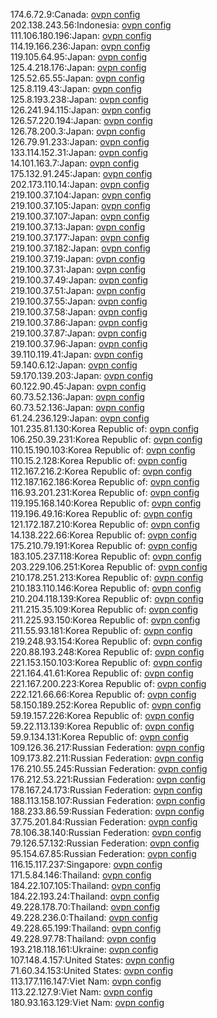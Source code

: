 174.6.72.9:Canada: [ovpn config](vpn/174_6_72_9.ovpn)  
202.138.243.56:Indonesia: [ovpn config](vpn/202_138_243_56.ovpn)  
111.106.180.196:Japan: [ovpn config](vpn/111_106_180_196.ovpn)  
114.19.166.236:Japan: [ovpn config](vpn/114_19_166_236.ovpn)  
119.105.64.95:Japan: [ovpn config](vpn/119_105_64_95.ovpn)  
125.4.218.176:Japan: [ovpn config](vpn/125_4_218_176.ovpn)  
125.52.65.55:Japan: [ovpn config](vpn/125_52_65_55.ovpn)  
125.8.119.43:Japan: [ovpn config](vpn/125_8_119_43.ovpn)  
125.8.193.238:Japan: [ovpn config](vpn/125_8_193_238.ovpn)  
126.241.94.115:Japan: [ovpn config](vpn/126_241_94_115.ovpn)  
126.57.220.194:Japan: [ovpn config](vpn/126_57_220_194.ovpn)  
126.78.200.3:Japan: [ovpn config](vpn/126_78_200_3.ovpn)  
126.79.91.233:Japan: [ovpn config](vpn/126_79_91_233.ovpn)  
133.114.152.31:Japan: [ovpn config](vpn/133_114_152_31.ovpn)  
14.101.163.7:Japan: [ovpn config](vpn/14_101_163_7.ovpn)  
175.132.91.245:Japan: [ovpn config](vpn/175_132_91_245.ovpn)  
202.173.110.14:Japan: [ovpn config](vpn/202_173_110_14.ovpn)  
219.100.37.104:Japan: [ovpn config](vpn/219_100_37_104.ovpn)  
219.100.37.105:Japan: [ovpn config](vpn/219_100_37_105.ovpn)  
219.100.37.107:Japan: [ovpn config](vpn/219_100_37_107.ovpn)  
219.100.37.13:Japan: [ovpn config](vpn/219_100_37_13.ovpn)  
219.100.37.177:Japan: [ovpn config](vpn/219_100_37_177.ovpn)  
219.100.37.182:Japan: [ovpn config](vpn/219_100_37_182.ovpn)  
219.100.37.19:Japan: [ovpn config](vpn/219_100_37_19.ovpn)  
219.100.37.31:Japan: [ovpn config](vpn/219_100_37_31.ovpn)  
219.100.37.49:Japan: [ovpn config](vpn/219_100_37_49.ovpn)  
219.100.37.51:Japan: [ovpn config](vpn/219_100_37_51.ovpn)  
219.100.37.55:Japan: [ovpn config](vpn/219_100_37_55.ovpn)  
219.100.37.58:Japan: [ovpn config](vpn/219_100_37_58.ovpn)  
219.100.37.86:Japan: [ovpn config](vpn/219_100_37_86.ovpn)  
219.100.37.87:Japan: [ovpn config](vpn/219_100_37_87.ovpn)  
219.100.37.96:Japan: [ovpn config](vpn/219_100_37_96.ovpn)  
39.110.119.41:Japan: [ovpn config](vpn/39_110_119_41.ovpn)  
59.140.6.12:Japan: [ovpn config](vpn/59_140_6_12.ovpn)  
59.170.139.203:Japan: [ovpn config](vpn/59_170_139_203.ovpn)  
60.122.90.45:Japan: [ovpn config](vpn/60_122_90_45.ovpn)  
60.73.52.136:Japan: [ovpn config](vpn/60_73_52_136.ovpn)  
60.73.52.136:Japan: [ovpn config](vpn/60_73_52_136.ovpn)  
61.24.236.129:Japan: [ovpn config](vpn/61_24_236_129.ovpn)  
101.235.81.130:Korea Republic of: [ovpn config](vpn/101_235_81_130.ovpn)  
106.250.39.231:Korea Republic of: [ovpn config](vpn/106_250_39_231.ovpn)  
110.15.190.103:Korea Republic of: [ovpn config](vpn/110_15_190_103.ovpn)  
110.15.2.128:Korea Republic of: [ovpn config](vpn/110_15_2_128.ovpn)  
112.167.216.2:Korea Republic of: [ovpn config](vpn/112_167_216_2.ovpn)  
112.187.162.186:Korea Republic of: [ovpn config](vpn/112_187_162_186.ovpn)  
116.93.201.231:Korea Republic of: [ovpn config](vpn/116_93_201_231.ovpn)  
119.195.168.140:Korea Republic of: [ovpn config](vpn/119_195_168_140.ovpn)  
119.196.49.16:Korea Republic of: [ovpn config](vpn/119_196_49_16.ovpn)  
121.172.187.210:Korea Republic of: [ovpn config](vpn/121_172_187_210.ovpn)  
14.138.222.66:Korea Republic of: [ovpn config](vpn/14_138_222_66.ovpn)  
175.210.79.191:Korea Republic of: [ovpn config](vpn/175_210_79_191.ovpn)  
183.105.237.118:Korea Republic of: [ovpn config](vpn/183_105_237_118.ovpn)  
203.229.106.251:Korea Republic of: [ovpn config](vpn/203_229_106_251.ovpn)  
210.178.251.213:Korea Republic of: [ovpn config](vpn/210_178_251_213.ovpn)  
210.183.110.146:Korea Republic of: [ovpn config](vpn/210_183_110_146.ovpn)  
210.204.118.139:Korea Republic of: [ovpn config](vpn/210_204_118_139.ovpn)  
211.215.35.109:Korea Republic of: [ovpn config](vpn/211_215_35_109.ovpn)  
211.225.93.150:Korea Republic of: [ovpn config](vpn/211_225_93_150.ovpn)  
211.55.93.181:Korea Republic of: [ovpn config](vpn/211_55_93_181.ovpn)  
219.248.93.154:Korea Republic of: [ovpn config](vpn/219_248_93_154.ovpn)  
220.88.193.248:Korea Republic of: [ovpn config](vpn/220_88_193_248.ovpn)  
221.153.150.103:Korea Republic of: [ovpn config](vpn/221_153_150_103.ovpn)  
221.164.41.61:Korea Republic of: [ovpn config](vpn/221_164_41_61.ovpn)  
221.167.200.223:Korea Republic of: [ovpn config](vpn/221_167_200_223.ovpn)  
222.121.66.66:Korea Republic of: [ovpn config](vpn/222_121_66_66.ovpn)  
58.150.189.252:Korea Republic of: [ovpn config](vpn/58_150_189_252.ovpn)  
59.19.157.226:Korea Republic of: [ovpn config](vpn/59_19_157_226.ovpn)  
59.22.113.139:Korea Republic of: [ovpn config](vpn/59_22_113_139.ovpn)  
59.9.134.131:Korea Republic of: [ovpn config](vpn/59_9_134_131.ovpn)  
109.126.36.217:Russian Federation: [ovpn config](vpn/109_126_36_217.ovpn)  
109.173.82.211:Russian Federation: [ovpn config](vpn/109_173_82_211.ovpn)  
176.210.55.245:Russian Federation: [ovpn config](vpn/176_210_55_245.ovpn)  
176.212.53.221:Russian Federation: [ovpn config](vpn/176_212_53_221.ovpn)  
178.167.24.173:Russian Federation: [ovpn config](vpn/178_167_24_173.ovpn)  
188.113.158.107:Russian Federation: [ovpn config](vpn/188_113_158_107.ovpn)  
188.233.86.59:Russian Federation: [ovpn config](vpn/188_233_86_59.ovpn)  
37.75.201.84:Russian Federation: [ovpn config](vpn/37_75_201_84.ovpn)  
78.106.38.140:Russian Federation: [ovpn config](vpn/78_106_38_140.ovpn)  
79.126.57.132:Russian Federation: [ovpn config](vpn/79_126_57_132.ovpn)  
95.154.67.85:Russian Federation: [ovpn config](vpn/95_154_67_85.ovpn)  
116.15.117.237:Singapore: [ovpn config](vpn/116_15_117_237.ovpn)  
171.5.84.146:Thailand: [ovpn config](vpn/171_5_84_146.ovpn)  
184.22.107.105:Thailand: [ovpn config](vpn/184_22_107_105.ovpn)  
184.22.193.24:Thailand: [ovpn config](vpn/184_22_193_24.ovpn)  
49.228.178.70:Thailand: [ovpn config](vpn/49_228_178_70.ovpn)  
49.228.236.0:Thailand: [ovpn config](vpn/49_228_236_0.ovpn)  
49.228.65.199:Thailand: [ovpn config](vpn/49_228_65_199.ovpn)  
49.228.97.78:Thailand: [ovpn config](vpn/49_228_97_78.ovpn)  
193.218.118.161:Ukraine: [ovpn config](vpn/193_218_118_161.ovpn)  
107.148.4.157:United States: [ovpn config](vpn/107_148_4_157.ovpn)  
71.60.34.153:United States: [ovpn config](vpn/71_60_34_153.ovpn)  
113.177.116.147:Viet Nam: [ovpn config](vpn/113_177_116_147.ovpn)  
113.22.127.9:Viet Nam: [ovpn config](vpn/113_22_127_9.ovpn)  
180.93.163.129:Viet Nam: [ovpn config](vpn/180_93_163_129.ovpn)  
